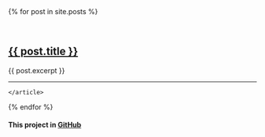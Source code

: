 
<div class="posts">
  {% for post in site.posts %}
    <article class="post">
      
      <h2><a href="{{ site.baseurl }}{{ post.url }}">{{ post.title }}</a></h2>
      <p>{{ post.excerpt }}</p>
      <hr />
      
    </article>
  {% endfor %}
</div>


#### This project in [GitHub](https://github.com/Amoko/amoko.github.io/)


<!-- Global site tag (gtag.js) - Google Analytics -->
<script async src="https://www.googletagmanager.com/gtag/js?id=UA-115616798-1"></script>
<script>
  window.dataLayer = window.dataLayer || [];
  function gtag(){dataLayer.push(arguments);}
  gtag('js', new Date());

  gtag('config', 'UA-115616798-1');
</script>
